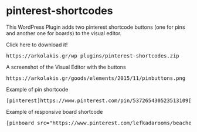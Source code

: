 # pinterest-shortcodes
This WordPress Plugin adds two pinterest shortcode buttons (one for pins and another one for boards) to the visual editor.

Click here to download it!
<pre>https://arkolakis.gr/wp_plugins/pinterest-shortcodes.zip</pre>

A screenshot of the Visual Editor with the buttons
<pre>https://arkolakis.gr/goods/elements/2015/11/pinbuttons.png</pre>

Example of pin shortcode
<pre>[pinterest]https://www.pinterest.com/pin/537265430523513109[/pinterest]</pre>

Example of responsive board shortcode
<pre>[pinboard_src="https://www.pinterest.com/lefkadarooms/beaches-in-lefkada/" scaleheight="600" scalewidth="150"]</pre>
